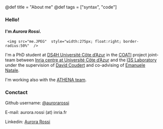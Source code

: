 @def title = "About me"
@def tags = ["syntax", "code"]

### Hello!

#### I'm *Aurora Rossi*.



~~~
 <img src="me.JPEG"  style="width:275px; float:right; border-radius:50%"  />
 ~~~
I'm a PhD student at [DS4H Université Côte d’Azur](https://ds4h.univ-cotedazur.eu/) in the [COATI](https://team.inria.fr/coati/) project joint-team between [Inria centre at Université Côte d’Azur](https://www.inria.fr/en/inria-centre-universite-cote-azur) and the [I3S Laboratory](https://www.i3s.unice.fr/en) under the supervision of [David Coudert](http://www-sop.inria.fr/members/David.Coudert/index.shtml) and co-advising of [Emanuele Natale](https://natema.github.io/ema-webpage/). 

I'm working also with the [ATHENA team](https://team.inria.fr/athena/).

### Conctact
Github username: [@aurorarossi](https://github.com/aurorarossi)

E-mail: aurora.rossi (at) inria.fr

Linkedin: [Aurora Rossi](https://www.linkedin.com/in/aurora-rossi-420b5616a/)
